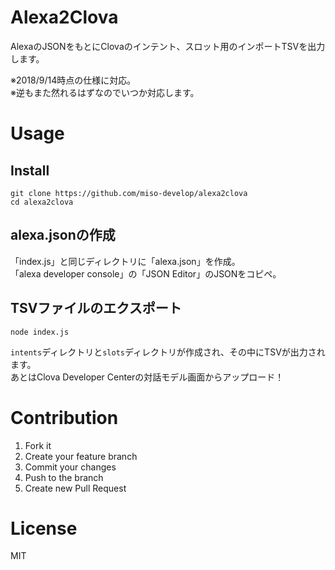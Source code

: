 # Alexa2Clova
AlexaのJSONをもとにClovaのインテント、スロット用のインポートTSVを出力します。  

※2018/9/14時点の仕様に対応。  
※逆もまた然れるはずなのでいつか対応します。  

# Usage

## Install

```
git clone https://github.com/miso-develop/alexa2clova
cd alexa2clova
```

## alexa.jsonの作成
「index.js」と同じディレクトリに「alexa.json」を作成。  
「alexa developer console」の「JSON Editor」のJSONをコピペ。  

## TSVファイルのエクスポート

```
node index.js
```

`intents`ディレクトリと`slots`ディレクトリが作成され、その中にTSVが出力されます。  
あとはClova Developer Centerの対話モデル画面からアップロード！  

# Contribution
1. Fork it
1. Create your feature branch
1. Commit your changes
1. Push to the branch
1. Create new Pull Request

# License
MIT
